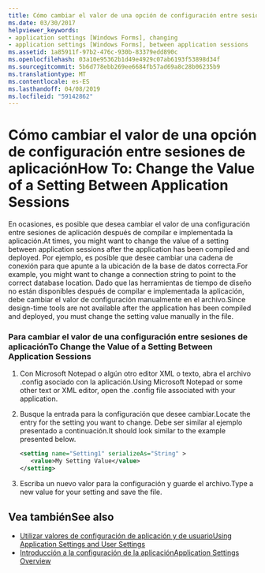 ```yaml
---
title: Cómo cambiar el valor de una opción de configuración entre sesiones de aplicación
ms.date: 03/30/2017
helpviewer_keywords:
- application settings [Windows Forms], changing
- application settings [Windows Forms], between application sessions
ms.assetid: 1a85911f-97b2-476c-930b-83379edd890c
ms.openlocfilehash: 03a10e95362b1d49e4929c07ab6193f53898d34f
ms.sourcegitcommit: 5b6d778ebb269ee6684fb57ad69a8c28b06235b9
ms.translationtype: MT
ms.contentlocale: es-ES
ms.lasthandoff: 04/08/2019
ms.locfileid: "59142862"
---
```

# <a name="how-to-change-the-value-of-a-setting-between-application-sessions"></a><span data-ttu-id="3fcd5-102">Cómo cambiar el valor de una opción de configuración entre sesiones de aplicación</span><span class="sxs-lookup"><span data-stu-id="3fcd5-102">How To: Change the Value of a Setting Between Application Sessions</span></span>
<span data-ttu-id="3fcd5-103">En ocasiones, es posible que desea cambiar el valor de una configuración entre sesiones de aplicación después de compilar e implementada la aplicación.</span><span class="sxs-lookup"><span data-stu-id="3fcd5-103">At times, you might want to change the value of a setting between application sessions after the application has been compiled and deployed.</span></span> <span data-ttu-id="3fcd5-104">Por ejemplo, es posible que desee cambiar una cadena de conexión para que apunte a la ubicación de la base de datos correcta.</span><span class="sxs-lookup"><span data-stu-id="3fcd5-104">For example, you might want to change a connection string to point to the correct database location.</span></span> <span data-ttu-id="3fcd5-105">Dado que las herramientas de tiempo de diseño no están disponibles después de compilar e implementada la aplicación, debe cambiar el valor de configuración manualmente en el archivo.</span><span class="sxs-lookup"><span data-stu-id="3fcd5-105">Since design-time tools are not available after the application has been compiled and deployed, you must change the setting value manually in the file.</span></span>  
  
### <a name="to-change-the-value-of-a-setting-between-application-sessions"></a><span data-ttu-id="3fcd5-106">Para cambiar el valor de una configuración entre sesiones de aplicación</span><span class="sxs-lookup"><span data-stu-id="3fcd5-106">To Change the Value of a Setting Between Application Sessions</span></span>  
  
1.  <span data-ttu-id="3fcd5-107">Con Microsoft Notepad o algún otro editor XML o texto, abra el archivo .config asociado con la aplicación.</span><span class="sxs-lookup"><span data-stu-id="3fcd5-107">Using Microsoft Notepad or some other text or XML editor, open the .config file associated with your application.</span></span>  
  
2.  <span data-ttu-id="3fcd5-108">Busque la entrada para la configuración que desee cambiar.</span><span class="sxs-lookup"><span data-stu-id="3fcd5-108">Locate the entry for the setting you want to change.</span></span> <span data-ttu-id="3fcd5-109">Debe ser similar al ejemplo presentado a continuación.</span><span class="sxs-lookup"><span data-stu-id="3fcd5-109">It should look similar to the example presented below.</span></span>  
  
    ```xml  
    <setting name="Setting1" serializeAs="String" >  
       <value>My Setting Value</value>  
    </setting>  
    ```  
  
3.  <span data-ttu-id="3fcd5-110">Escriba un nuevo valor para la configuración y guarde el archivo.</span><span class="sxs-lookup"><span data-stu-id="3fcd5-110">Type a new value for your setting and save the file.</span></span>  
  
## <a name="see-also"></a><span data-ttu-id="3fcd5-111">Vea también</span><span class="sxs-lookup"><span data-stu-id="3fcd5-111">See also</span></span>

- [<span data-ttu-id="3fcd5-112">Utilizar valores de configuración de aplicación y de usuario</span><span class="sxs-lookup"><span data-stu-id="3fcd5-112">Using Application Settings and User Settings</span></span>](using-application-settings-and-user-settings.md)
- [<span data-ttu-id="3fcd5-113">Introducción a la configuración de la aplicación</span><span class="sxs-lookup"><span data-stu-id="3fcd5-113">Application Settings Overview</span></span>](application-settings-overview.md)

